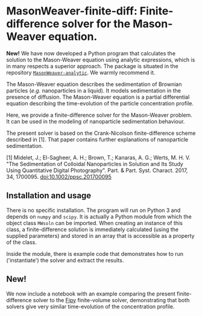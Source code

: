 # MasonWeaver-finite-diff: Finite-difference solver for the Mason-Weaver equation.

**New!** We have now developed a Python program that calculates the solution to the Mason-Weaver equation using analytic expressions, which is in many respects a superior approach. The package is situated in the repository [`MasonWeaver-analytic`](https://github.com/mhvwerts/MasonWeaver-analytic). We warmly recommend it.

The Mason-Weaver equation describes the sedimentation of Brownian particles (*e.g.* nanoparticles in a liquid). It models sedimentation in the presence of diffusion. The Mason-Weaver
equation is a partial differential equation describing the time-evolution of
the particle concentration profile.

Here, we provide a finite-difference solver for the Mason-Weaver problem. It can be used in the modeling of nanoparticle sedimentation behaviour.

The present solver is based on the Crank-Nicolson finite-difference scheme
described in [1]. That paper contains further explanations of nanoparticle sedimentation.

[1] Midelet, J.; El-Sagheer, A. H.; Brown, T.; Kanaras, A. G.;
    Werts, M. H. V. "The Sedimentation of Colloidal Nanoparticles in 
    Solution and Its Study Using Quantitative Digital Photography".
    Part. & Part. Syst. Charact. 2017, 34, 1700095. 
    [doi:10.1002/ppsc.201700095](https://doi.org/10.1002/ppsc.201700095) 


## Installation and usage

There is no specific installation. The program will run on Python 3 and depends on ``numpy`` and ``scipy``. It is actually a Python module from which the object class ``MWsoln`` can be imported. When creating an instance of this class, a finite-difference solution is immediately calculated (using the supplied parameters) and stored in an array that is accessible as a property of the class.

Inside the module, there is example code that demonstrates how to run ('instantiate') the solver and extract the results.


## New!

We now include a notebook with an example comparing the present finite-difference solver to the [Fipy](https://www.ctcms.nist.gov/fipy/) finite-volume solver, demonstrating that both solvers give very similar time-evolution of the concentration profile.








